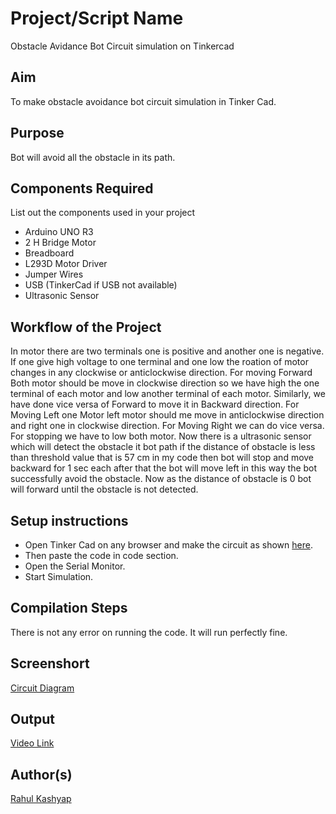 # Project/Script Name
Obstacle Avidance Bot Circuit simulation on Tinkercad

## Aim

To make obstacle avoidance bot circuit simulation in Tinker Cad.


## Purpose

Bot will avoid all the obstacle in its path.


## Components Required

List out the components used in your project
* Arduino UNO R3
* 2 H Bridge Motor
* Breadboard
* L293D Motor Driver
* Jumper Wires
* USB (TinkerCad if USB not available)
* Ultrasonic Sensor

## Workflow of the Project
In motor there are two terminals one is positive and another one is negative.
If one give high voltage to one terminal and one low the roation of motor changes in any clockwise or anticlockwise direction.
For moving Forward Both motor should be move in clockwise direction so we have high the one terminal of each motor and low another terminal of each motor.
Similarly, we have done vice versa of Forward to move it in Backward direction.
For Moving Left one Motor left motor should me move in anticlockwise direction and right one in clockwise direction.
For Moving Right we can do vice versa.
For stopping we have to low both motor.
Now there is a ultrasonic sensor which will detect the obstacle it bot path if the distance of obstacle is less than threshold value that is 57 cm in my code
then bot will stop and move backward for 1 sec each after that the bot will move left in this way the bot successfully avoid the obstacle. 
Now as the distance of obstacle is 0 bot will forward until the obstacle is not detected.


## Setup instructions

* Open Tinker Cad on any browser and make the circuit as shown [here](https://github.com/rk18venom/IoT-Spot/blob/Obstacle-Avoidance/Minor%20Scripts/Arduino/Obstacle%20Avoidance%20Bot%20Circuit/Images/circuit_image.png).
* Then paste the code in code section.
* Open the Serial Monitor.
* Start Simulation.

## Compilation Steps
There is not any error on running the code. It will run perfectly fine.

## Screenshort
[Circuit Diagram](https://github.com/rk18venom/IoT-Spot/blob/Obstacle-Avoidance/Minor%20Scripts/Arduino/Obstacle%20Avoidance%20Bot%20Circuit/Images/circuit_image.png)

## Output

[Video Link](https://github.com/rk18venom/IoT-Spot/tree/Obstacle-Avoidance/Minor%20Scripts/Arduino/Obstacle%20Avoidance%20Bot%20Circuit/Videos)

## Author(s)

[Rahul Kashyap](https://github.com/rk18venom)

